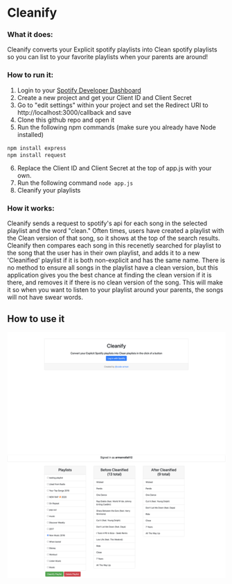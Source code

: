 # Cleanify

### What it does:

Cleanify converts your Explicit spotify playlists into Clean spotify playlists so you can list to your favorite playlists when your parents are around!

### How to run it:

1. Login to your [Spotify Developer Dashboard](https://developer.spotify.com/dashboard/applications)
2. Create a new project and get your Client ID and Client Secret
3. Go to "edit settings" within your project and set the Redirect URI to http://localhost:3000/callback and save
4. Clone this github repo and open it
5. Run the following npm commands (make sure you already have Node installed)

```
npm install express
npm install request
```

6. Replace the Client ID and Client Secret at the top of app.js with your own.
7. Run the following command
   `node app.js`
8. Cleanify your playlists

### How it works:

Cleanify sends a request to spotify's api for each song in the selected playlist and the word "clean." Often times, users have created a playlist with the Clean version of that song, so it shows at the top of the search results. Cleanify then compares each song in this recenetly searched for playlist to the song that the user has in their own playlist, and adds it to a new 'Cleanified' playlist if it is both non-explicit and has the same name. There is no method to ensure all songs in the playlist have a clean version, but this application gives you the best chance at finding the clean version if it is there, and removes it if there is no clean version of the song. This will make it so when you want to listen to your playlist around your parents, the songs will not have swear words.

## How to use it

![Login](/cleanify-login.png)
![Home](/cleanify-home.png)

